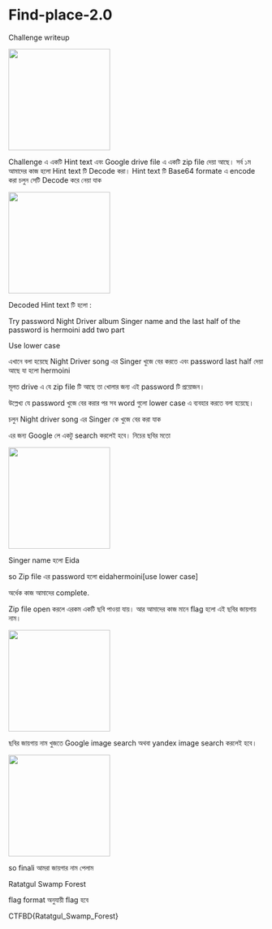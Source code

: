 # Find-place-2.0

Challenge writeup 


<img align='center' src='https://i.postimg.cc/253Zr2Wc/IMG-20220804-023234.jpg' width='200"'>

Challenge এ একটি Hint text এবং Google drive file এ একটি zip file দেয়া আছে। সর্ব ১ম আমাদের কাজ হলো Hint text টি Decode করা। Hint text টি Base64 formate এ encode করা চলুন সেটি Decode করে  নেয়া যাক  

<img align='center' src='https://i.postimg.cc/nL6CZZpr/IMG-20220804-204315.jpg' width='200"'>

 Decoded Hint text টি হলো :

Try password Night Driver album Singer name and the last half of the password is hermoini add two part

Use lower case

এখানে বলা হয়েছে Night Driver song এর Singer খুজে বের করতে এবং password last half দেয়া আছে যা হলো hermoini

মূলত drive এ যে zip file টি আছে তা খোলার জন্য এই password টি প্রয়োজন। 

উল্লেখ্য যে password  খুজে বের করার পর সব word গুলো lower case এ ব্যবহার করতে বলা হয়েছে। 

চলুন Night driver song এর Singer কে খুজে বের করা যাক 

এর জন্য Google লে একটু search করলেই হবে। নিচের ছবির মতো

<img align='center' src='https://i.postimg.cc/YCPSfk4R/IMG-20220804-204341.jpg' width='200"'>

Singer name হলো Eida 

so Zip file এর password হলো eidahermoini[use lower case]

অর্ধেক কাজ আমাদের complete. 

Zip file open করলে এরকম একটি ছবি পাওয়া যায়। আর আমাদের কাজ মানে flag হলো এই  ছবির জায়গায় নাম। 

<img align='center' src='https://postimg.cc/Cd9QvC7p' width='200"'>

ছবির জায়গায় নাম খুজতে Google image search অথবা yandex image search করলেই হবে। 

<img align='center' src='https://postimg.cc/1nXLn2wH' width='200"'>

so finali আমরা জায়গার নাম পেলাম

Ratatgul Swamp Forest

flag format অনুযায়ী  flag হবে

CTFBD{Ratatgul_Swamp_Forest}
